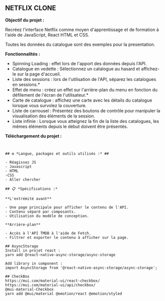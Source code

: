 
## NETFLIX CLONE ##




**Objectif du projet :**

Recréez l'interface Netflix comme moyen d'apprentissage et de formation à l'aide de JavaScript, React HTML et CSS.

Toutes les données du catalogue sont des exemples pour la presentation.


**Fonctionnalités :**

 - Spinning Loading : effet lors de l'apport des données depuis l'API.
 - Catalogue en vedette : Sélectionnez un catalogue au hasard et affichez-le sur la page d'accueil.
 - Liste des sessions : lors de l'utilisation de l'API, séparez les catalogues en sessions.*
 - Effet de menu : créez un effet sur l'arrière-plan du menu en fonction du défilement de l'écran de l'utilisateur.*
 - Carte de catalogue : affichez une carte avec les détails du catalogue lorsque vous survolez la couverture.
 - Liste de carrousel : Présentez des boutons de contrôle pour manipuler la visualisation des éléments de la session.
 - Liste infinie : Lorsque vous atteignez la fin de la liste des catalogues, les mêmes éléments depuis le début doivent être présentés.


 
**Téléchargement du projet :**
```


## ⚙️ *Langue, packages et outils utilisés :* ##

- Réagissez JS
- Javascript
- HTML
-CSS
- Aller chercher

## 📋 *Spécifications :*

**L'extrémité avant**

- Une page principale pour afficher le contenu de l'API.
- Contenu séparé par composants.
- Utilisation du modèle de conception.

**Arrière-plan**

- Accès à l'API TMDB à l'aide de Fetch.
- Filtrer et exporter le contenu à afficher sur la page.

## AsyncStorage
Install in projet react : 
yarn add @react-native-async-storage/async-storage

Add library in component :
import AsyncStorage from '@react-native-async-storage/async-storage';

## CheckBox
https://mui.com/material-ui/react-checkbox/
https://mui.com/material-ui/api/checkbox/
@mui-material-Checkbox
yarn add @mui/material @emotion/react @emotion/styled